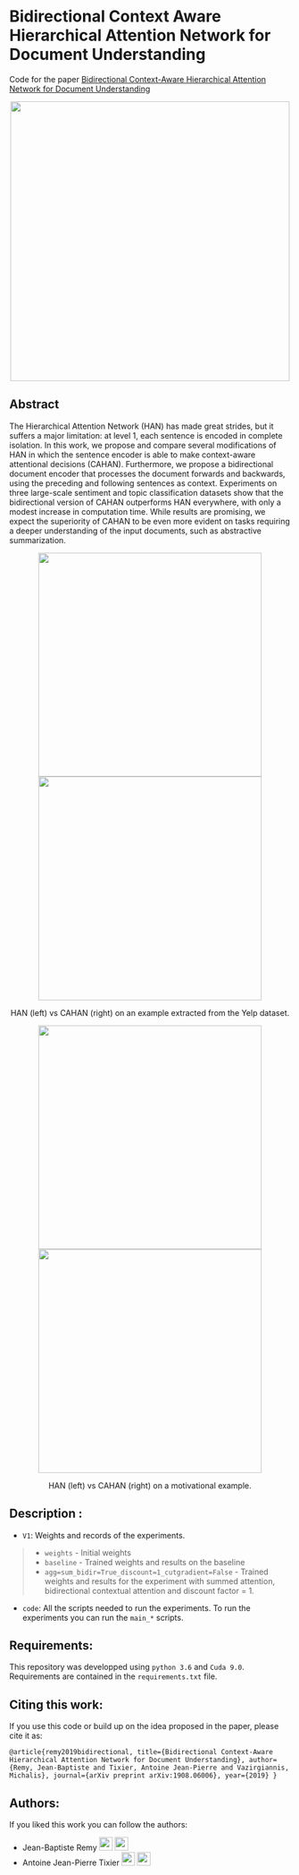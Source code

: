 # Bidirectional Context Aware Hierarchical Attention Network for Document Understanding

Code for the paper [Bidirectional Context-Aware Hierarchical Attention Network for Document Understanding](https://arxiv.org/abs/1908.06006)

<p align="center">
	<img src="https://github.com/JbRemy/Cahan/blob/master/figures/CAHAN.png" width="500" /> 
</p>

## Abstract

The Hierarchical Attention Network (HAN) has made great strides, but it suffers a major limitation: at level 1, each sentence is encoded in complete isolation. In this work, we propose and compare several modifications of HAN in which the sentence encoder is able to make context-aware attentional decisions (CAHAN). Furthermore, we propose a bidirectional document encoder that processes the document forwards and backwards, using the preceding and following sentences as context. Experiments on three large-scale sentiment and topic classification datasets show that the bidirectional version of CAHAN outperforms HAN everywhere, with only a modest increase in computation time. While results are promising, we expect the superiority of CAHAN to be even more evident on tasks requiring a deeper understanding of the input documents, such as abstractive summarization.

<p align="center">
	<img src="https://github.com/JbRemy/Cahan/blob/master/figures/yelp_tricky_baseline_cropped.png" width="400"/>
	<img src="https://github.com/JbRemy/Cahan/blob/master/figures/yelp_tricky_sum_bidir_cropped.png" width="400">
</p>
<p align="center"> 
	HAN (left) vs CAHAN (right) on an example extracted from the Yelp dataset. 
</p>

<p align="center">
	<img src="https://github.com/JbRemy/Cahan/blob/master/figures/amazon_baseline_cropped.png" width="400"/>
	<img src="https://github.com/JbRemy/Cahan/blob/master/figures/amazon_mean_bidir_cropped.png" width="400">
</p>
<p align="center"> 
	HAN (left) vs CAHAN (right) on a motivational example.
</p>

## Description :
 
* `V1`: Weights and records of the experiments.
> * `weights` - Initial weights
> * `baseline` - Trained weights and results on the baseline
> * `agg=sum_bidir=True_discount=1_cutgradient=False` - Trained weights and results for the experiment with summed attention, bidirectional contextual attention and discount factor = 1.

* `code`: All the scripts needed to run the experiments. To run the experiments you can run the `main_*` scripts.

## Requirements:

This repository was developped using `python 3.6` and `Cuda 9.0`. 
Requirements are contained in the `requirements.txt` file.

## Citing this work:

If you use this code or build up on the idea proposed in the paper, please cite it as:

`
@article{remy2019bidirectional,
  title={Bidirectional Context-Aware Hierarchical Attention Network for Document Understanding},
  author={Remy, Jean-Baptiste and Tixier, Antoine Jean-Pierre and Vazirgiannis, Michalis},
  journal={arXiv preprint arXiv:1908.06006},
  year={2019}
}
`

## Authors:

If you liked this work you can follow the authors:

* Jean-Baptiste Remy [<img src="https://github.com/JbRemy/Cahan/blob/master/figures/logos/GitHub-Mark-64px.png" height=24 />](https://github.com/JbRemy) [<img src="https://github.com/JbRemy/Cahan/blob/master/figures/logos/Google_Scholar_logo_2015.png" height=24 />](https://scholar.google.com/citations?user=kZNC1yAAAAAJ&hl=fr)
* Antoine Jean-Pierre Tixier [<img src="https://github.com/JbRemy/Cahan/blob/master/figures/logos/GitHub-Mark-64px.png" height=24 />](https://github.com/Tixierae) [<img src="https://github.com/JbRemy/Cahan/blob/master/figures/logos/Google_Scholar_logo_2015.png" height=24 />](https://scholar.google.fr/citations?user=mGLmAh0AAAAJ&hl=fr)




